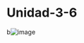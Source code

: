 # Unidad-3-6
b![image](https://github.com/Sanchez28032001/Unidad-3-6/assets/148785096/ecd14304-cefa-4a84-ba24-0a54068c859b)
